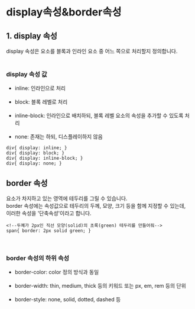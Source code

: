 # display속성&border속성

## 1. display 속성
display 속성은 요소를 블록과 인라인 요소 중 어느 쪽으로 처리할지 정의합니다.<br>
<br>

### display 속성 값
* inline: 인라인으로 처리<br><br>
* block: 블록 레벨로 처리<br><br>
* inline-block: 인라인으로 배치하되, 블록 레벨 요소의 속성을 추가할 수 있도록 처리<br><br>
* none: 존재는 하되, 디스플레이하지 않음

```
div{ display: inline; }
div{ display: block; }
div{ display: inline-block; }
div{ display: none; }
```

## border 속성
요소가 차지하고 있는 영역에 테두리를 그릴 수 있습니다.<br>
border 속성에는 속성값으로 테두리의 두께, 모양, 크기 등을 함께 지정할 수 있는데,<br>
이러한 속성을 '단축속성'이라고 합니다.
```
<!--두꼐가 2px인 직선 모양(solid)의 초록(green) 테두리를 만들어줘-->
span{ border: 2px solid green; }
```
<br>

### border 속성의 하위 속성
* border-color: color 정의 방식과 동일<br><br>
* border-width: thin, medium, thick 등의 키워드 또는 px, em, rem 등의 단위<br><br>
* border-style: none, solid, dotted, dashed 등<br><br>